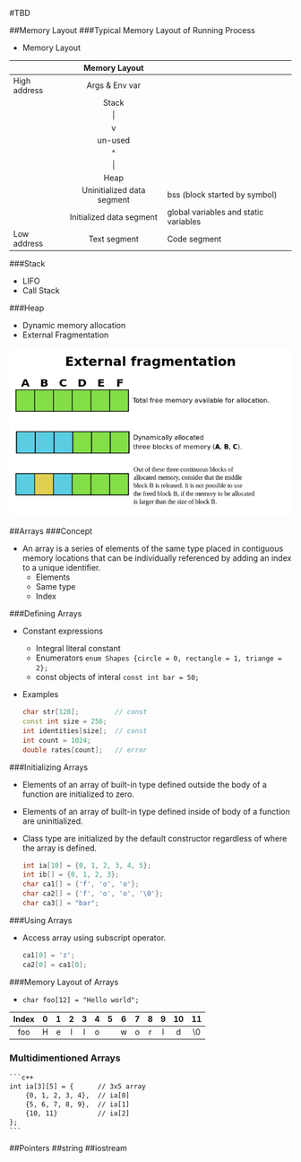 #TBD

##Memory Layout
###Typical Memory Layout of Running Process
- Memory Layout

 |              | Memory Layout              |                                       |
 | :----------- | :------------------------: | :------------------------------------ |
 | High address | Args & Env var             |                                       |
 |              | Stack                      |                                       |
 |              | &#124;                     |                                       |
 |              | v                          |                                       |
 |              | un-used                    |                                       |
 |              | ^                          |                                       |
 |              | &#124;                     |                                       |
 |              | Heap                       |                                       |
 |              | Uninitialized data segment | bss (block started by symbol)         |
 |              | Initialized data segment   | global variables and static variables |
 | Low address  | Text segment               | Code segment                          |

###Stack
- LIFO
- Call Stack

###Heap
- Dynamic memory allocation
- External Fragmentation

![Image](https://github.com/limingjie/cpp/blob/master/images/ExternalFragmentation.png?raw=true)

##Arrays
###Concept
- An array is a series of elements of the same type placed in contiguous memory locations that can be individually referenced by adding an index to a unique identifier.
  - Elements
  - Same type
  - Index

###Defining Arrays
- Constant expressions
  - Integral literal constant
  - Enumerators `enum Shapes {circle = 0, rectangle = 1, triange = 2};`
  - const objects of interal `const int bar = 50;`
- Examples

    ```c++
    char str[128];         // const
    const int size = 256;
    int identities[size];  // const
    int count = 1024;
    double rates[count];   // error
    ```

###Initializing Arrays
- Elements of an array of built-in type defined outside the body of a function are initialized to zero.
- Elements of an array of built-in type defined inside of body of a function are uninitialized.
- Class type are initialized by the default constructor regardless of where the array is defined.

    ```c++
    int ia[10] = {0, 1, 2, 3, 4, 5};
    int ib[] = {0, 1, 2, 3};
    char ca1[] = {'f', 'o', 'o'};
    char ca2[] = {'f', 'o', 'o', '\0'};
    char ca3[] = "bar";
    ```

###Using Arrays
- Access array using subscript operator.

    ```c++
    ca1[0] = 'z';
    ca2[0] = ca1[0];
    ```

###Memory Layout of Arrays
- `char foo[12] = "Hello world";`

 | Index | 0 | 1 | 2 | 3 | 4 | 5 | 6 | 7 | 8 | 9 | 10 | 11 |
 |:-----:|:-:|:-:|:-:|:-:|:-:|:-:|:-:|:-:|:-:|:-:|:--:|:--:|
 | foo   | H | e | l | l | o |   | w | o | r | l | d  | \0 |

### Multidimentioned Arrays

    ```c++
    int ia[3][5] = {      // 3x5 array
        {0, 1, 2, 3, 4},  // ia[0]
        {5, 6, 7, 8, 9},  // ia[1]
        {10, 11}          // ia[2]
    };
    ```

##Pointers
##string
##iostream
